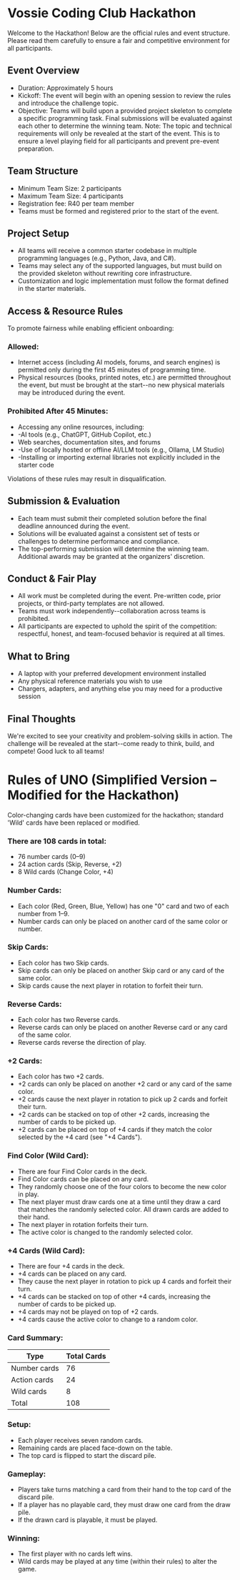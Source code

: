 # **Vossie Coding Club Hackathon**

Welcome to the Hackathon! Below are the official rules and event structure. Please read them carefully to ensure a fair and competitive environment for all participants.
## Event Overview
-	Duration: Approximately 5 hours
-	Kickoff: The event will begin with an opening session to review the rules and introduce the challenge topic.
-	Objective: Teams will build upon a provided project skeleton to complete a specific programming task. Final submissions will be evaluated against each other to determine the winning team.
Note: The topic and technical requirements will only be revealed at the start of the event. This is to ensure a level playing field for all participants and prevent pre-event preparation.

## Team Structure
-	Minimum Team Size: 2 participants
-	Maximum Team Size: 4 participants
-	Registration fee: R40 per team member
-	Teams must be formed and registered prior to the start of the event.
## Project Setup
-	All teams will receive a common starter codebase in multiple programming languages (e.g., Python, Java, and C#).
-	Teams may select any of the supported languages, but must build on the provided skeleton without rewriting core infrastructure.
-	Customization and logic implementation must follow the format defined in the starter materials.
 
## Access & Resource Rules
To promote fairness while enabling efficient onboarding:
### Allowed:
-	Internet access (including AI models, forums, and search engines) is permitted only during the first 45 minutes of programming time.
-	Physical resources (books, printed notes, etc.) are permitted throughout the event, but must be brought at the start--no new physical materials may be introduced during the event.
### Prohibited After 45 Minutes:
-	Accessing any online resources, including:
-	-AI tools (e.g., ChatGPT, GitHub Copilot, etc.)
-	Web searches, documentation sites, and forums
-	-Use of locally hosted or offline AI/LLM tools (e.g., Ollama, LM Studio)
-	-Installing or importing external libraries not explicitly included in the starter code

Violations of these rules may result in disqualification.

## Submission & Evaluation
-	Each team must submit their completed solution before the final deadline announced during the event.
-	Solutions will be evaluated against a consistent set of tests or challenges to determine performance and compliance.
-	The top-performing submission will determine the winning team. Additional awards may be granted at the organizers' discretion.
 

## Conduct & Fair Play
-	All work must be completed during the event. Pre-written code, prior projects, or third-party templates are not allowed.
-	Teams must work independently--collaboration across teams is prohibited.
-	All participants are expected to uphold the spirit of the competition: respectful, honest, and team-focused behavior is required at all times.
## What to Bring
-	A laptop with your preferred development environment installed
-	Any physical reference materials you wish to use
-	Chargers, adapters, and anything else you may need for a productive session
## Final Thoughts
We're excited to see your creativity and problem-solving skills in action. The challenge will be
revealed at the start--come ready to think, build, and compete!
Good luck to all teams!



# **Rules of UNO (Simplified Version – Modified for the Hackathon)**
Color-changing cards have been customized for the hackathon; standard 'Wild' cards have been replaced or modified.

### There are 108 cards in total:
- 76 number cards (0–9)
- 24 action cards (Skip, Reverse, +2)
- 8 Wild cards (Change Color, +4)

### Number Cards:
- Each color (Red, Green, Blue, Yellow) has one "0" card and two of each number from 1–9.
- Number cards can only be placed on another card of the same color or number.

### Skip Cards:
- Each color has two Skip cards.
- Skip cards can only be placed on another Skip card or any card of the same color.
- Skip cards cause the next player in rotation to forfeit their turn.

### Reverse Cards:
- Each color has two Reverse cards.
- Reverse cards can only be placed on another Reverse card or any card of the same color.
- Reverse cards reverse the direction of play.

### +2 Cards:
- Each color has two +2 cards.
- +2 cards can only be placed on another +2 card or any card of the same color.
- +2 cards cause the next player in rotation to pick up 2 cards and forfeit their turn.
- +2 cards can be stacked on top of other +2 cards, increasing the number of cards to be picked up.
- +2 cards can be placed on top of +4 cards if they match the color selected by the +4 card (see "+4 Cards").

### Find Color (Wild Card):
- There are four Find Color cards in the deck.
- Find Color cards can be placed on any card.
- They randomly choose one of the four colors to become the new color in play.
- The next player must draw cards one at a time until they draw a card that matches the randomly selected color. All drawn cards are added to their hand.
- The next player in rotation forfeits their turn.
- The active color is changed to the randomly selected color.

### +4 Cards (Wild Card):
- There are four +4 cards in the deck.
- +4 cards can be placed on any card.
- They cause the next player in rotation to pick up 4 cards and forfeit their turn.
- +4 cards can be stacked on top of other +4 cards, increasing the number of cards to be picked up.
- +4 cards may not be played on top of +2 cards.
- +4 cards cause the active color to change to a random color.

### Card Summary:
| Type         | Total Cards |
| ------------ | ----------- |
| Number cards | 76          |
| Action cards | 24          |
| Wild cards   | 8           |
| Total        | 108         |

### Setup:
- Each player receives seven random cards.
- Remaining cards are placed face-down on the table.
- The top card is flipped to start the discard pile.

### Gameplay:
- Players take turns matching a card from their hand to the top card of the discard pile.
- If a player has no playable card, they must draw one card from the draw pile.
- If the drawn card is playable, it must be played.

### Winning:
- The first player with no cards left wins.
- Wild cards may be played at any time (within their rules) to alter the game.
